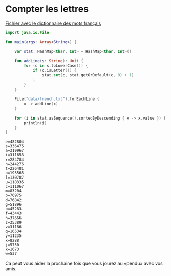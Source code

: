 # Compter les lettres

[Fichier avec le dictionnaire des mots français](/data/french.txt) 

``` kotlin
import java.io.File

fun main(args: Array<String>) {
	
	var stat: HashMap<Char, Int> = HashMap<Char, Int>()
	
	fun addLine(s: String): Unit {
		for (c in s.toLowerCase()) {
			if (c.isLetter()) {
				stat.set(c, stat.getOrDefault(c, 0) + 1)
			}
		}
	}
	
	File("data/french.txt").forEachLine {
		x -> addLine(x)
	}
	
	for (i in stat.asSequence().sortedByDescending { x -> x.value }) {
		println(i)
	}
}
```

```
e=482804
s=336475
a=319967
i=311653
r=284784
n=244276
t=226481
o=193565
l=130787
u=118335
c=111067
m=83204
p=76975
d=76842
g=51896
b=45283
f=43443
h=37666
z=35389
v=31186
q=16534
y=11235
x=8288
j=5750
k=1673
w=537
```

Ca peut vous aider la prochaine fois que vous jourez au «pendu» avec vos amis.